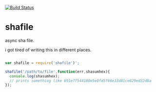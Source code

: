 
[![Build Status](https://secure.travis-ci.org/soldair/node-shafile.png)](http://travis-ci.org/soldair/node-shafile)

shafile
=======

async sha file.

i got tired of writing this in different places.

```js

var shafile = require('shafile')';

shafile('/path/to/file',function(err,shasumhex){
  console.log(shasumhex);
  // prints something like 691e7f544180e5e8fd5f66e33d81ce029ed32d8a
});

```
